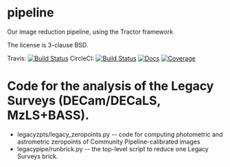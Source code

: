 # pipeline
Our image reduction pipeline, using the Tractor framework

The license is 3-clause BSD.

Travis: [![Build Status](https://travis-ci.org/legacysurvey/legacypipe.svg?branch=master)](https://travis-ci.org/legacysurvey/legacypipe)
CircleCI: [![Build Status](https://img.shields.io/circleci/project/github/legacysurvey/legacypipe.svg)](https://circleci.com/gh/legacysurvey/legacypipe)
[![Docs](https://readthedocs.org/projects/legacypipe/badge/?version=latest)](http://legacypipe.readthedocs.org/en/latest/)
[![Coverage](https://coveralls.io/repos/github/legacysurvey/legacypipe/badge.svg?branch=master)](https://coveralls.io/github/legacysurvey/legacypipe)

Code for the analysis of the Legacy Surveys (DECam/DECaLS, MzLS+BASS).
========================

- legacyzpts/legacy_zeropoints.py -- code for computing photometric and astrometric zeropoints of Community Pipeline-calibrated images
- legacypipe/runbrick.py -- the top-level script to reduce one Legacy Surveys brick.
